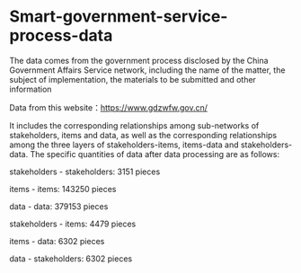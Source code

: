 # Smart-government-service-process-data

The data comes from the government process disclosed by the China Government Affairs Service network, including the name of the matter, the subject of implementation, the materials to be submitted and other information


Data from this website：https://www.gdzwfw.gov.cn/

It includes the corresponding relationships among sub-networks of stakeholders, items and data, as well as the corresponding relationships among the three layers of stakeholders-items, items-data and stakeholders-data. The specific quantities of data after data processing are as follows:

stakeholders - stakeholders: 3151 pieces

items        -        items: 143250 pieces

data         -         data: 379153 pieces

stakeholders -        items: 4479 pieces

items        -         data: 6302 pieces

data         - stakeholders: 6302 pieces
